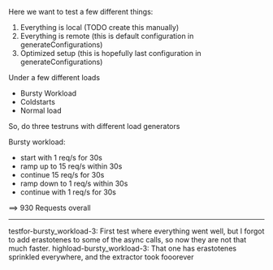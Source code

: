 Here we want to test a few different things:

1. Everything is local (TODO create this manually)
2. Everything is remote (this is default configuration in generateConfigurations)
3. Optimized setup (this is hopefully last configuration in generateConfigurations)

Under a few different loads

- Bursty Workload
- Coldstarts
- Normal load

So, do three testruns with different load generators

Bursty workload:
- start with 1 req/s for 30s
- ramp up to 15 req/s within 30s
- continue 15 req/s for 30s
- ramp down to 1 req/s within 30s
- continue with 1 req/s for 30s

==> 930 Requests overall

-----

testfor-bursty_workload-3: First test where everything went well, but I forgot to add erastotenes to some of the async calls, so now they are not that much faster.
highload-bursty_workload-3: That one has erastotenes sprinkled everywhere, and the extractor took fooorever